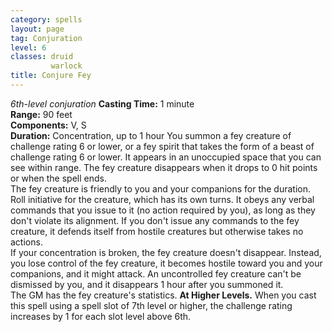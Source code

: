 ```yaml
---
category: spells
layout: page
tag: Conjuration
level: 6
classes: druid
         warlock
title: Conjure Fey 
---
```

_6th-level conjuration_ 
**Casting Time:** 1 minute    
**Range:** 90 feet    
**Components:** V, S    
**Duration:** Concentration, up to 1 hour 
You summon a fey creature of challenge rating 6 or lower, or a fey spirit that takes the form of a beast of challenge rating 6 or lower. It appears in an unoccupied space that you can see within range. The fey creature disappears when it drops to 0 hit points or when the spell ends.    
The fey creature is friendly to you and your companions for the duration. Roll initiative for the creature, which has its own turns. It obeys any verbal commands that you issue to it (no action required by you), as long as they don't violate its alignment. If you don't issue any commands to the fey creature, it defends itself from hostile creatures but otherwise takes no actions.    
If your concentration is broken, the fey creature doesn't disappear. Instead, you lose control of the fey creature, it becomes hostile toward you and your companions, and it might attack. An uncontrolled fey creature can't be dismissed by you, and it disappears 1 hour after you summoned it.    
The GM has the fey creature's statistics. 
**At Higher Levels.** When you cast this spell using a spell slot of 7th level or higher, the challenge rating increases by 1 for each slot level above 6th. 
